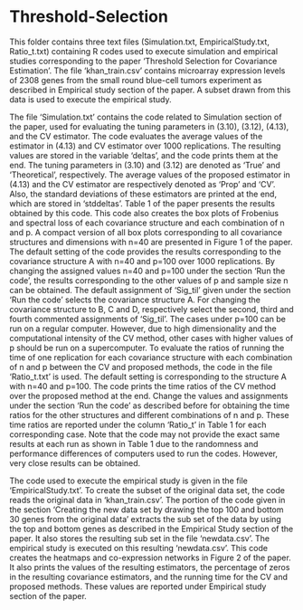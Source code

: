 # Threshold-Selection

This folder contains three text files (Simulation.txt, EmpiricalStudy.txt, Ratio_t.txt) containing R codes used to execute simulation and empirical studies corresponding to the paper ‘Threshold  Selection for Covariance Estimation’. The file ‘khan_train.csv’ contains microarray expression levels of 2308 genes from the small round blue-cell tumors experiment as described in Empirical study section of the paper. A subset drawn from this data is used to execute the empirical study. 

The file ‘Simulation.txt’ contains the code related to Simulation section of the paper, used for evaluating the tuning parameters in (3.10), (3.12), (4.13), and the CV estimator. The code evaluates the average values of the estimator in (4.13) and CV estimator over 1000 replications. The resulting values are stored in the variable ‘deltas’, and the code prints them at the end. The tuning parameters in (3.10) and (3.12) are denoted as ‘True’ and ‘Theoretical’, respectively. The average values of the proposed estimator in (4.13) and the CV estimator are respectively denoted as ‘Prop’ and ‘CV’. Also, the standard deviations of these estimators are printed at the end, which are stored in ‘stddeltas’. Table 1 of the paper presents the results obtained by this code. This code also creates the box plots of Frobenius and spectral loss of each covariance structure and each combination of n and p. A compact version of all box plots corresponding to all covariance structures and dimensions with n=40 are presented in Figure 1 of the paper. The default setting of the code provides the results corresponding to the covariance structure A with n=40 and p=100 over 1000 replications. By changing the assigned values n=40 and p=100 under the section ‘Run the code’, the results corresponding to the other values of p and sample size n can be obtained. The default assignment of ‘Sig_til’ given under the section ‘Run the code’ selects the covariance structure A. For changing the covariance structure to B, C and D, respectively select the second, third and fourth commented assignments of ‘Sig_til’. The cases under p=100 can be run on a regular computer. However, due to high dimensionality and the computational intensity of the CV method, other cases with higher values of p should be run on a supercomputer. To evaluate the ratios of running the time of one replication for each covariance structure with each combination of n and p between the CV and proposed methods, the code in the file ‘Ratio_t.txt’ is used. The default setting is corresponding to the structure A with n=40 and p=100. The code prints the time ratios of the CV method over the proposed method at the end. Change the values and assignments under the section ‘Run the code’ as described before for obtaining the time ratios for the other structures and different combinations of n and p. These time ratios are reported under the column ‘Ratio_t’ in Table 1 for each corresponding case. Note that the code may not provide the exact same results at each run as shown in Table 1 due to the randomness and performance differences of computers used to run the codes. However, very close results can be obtained.

The code used to execute the empirical study is given in the file ‘EmpiricalStudy.txt’. To create the subset of the original data set, the code reads the original data in ‘khan_train.csv’. The portion of the code given in the section ‘Creating the new data set by drawing the top 100 and bottom 30 genes from the original data’ extracts the sub set of the data by using the top and bottom genes as described in the Empirical Study section of the paper. It also stores the resulting sub set in the file ‘newdata.csv’. The empirical study is executed on this resulting ‘newdata.csv’. This code creates the heatmaps and co-expression networks in Figure 2 of the paper. It also prints the values of the resulting estimators, the percentage of zeros in the resulting covariance estimators, and the running time for the CV and proposed methods. These values are reported under Empirical study section of the paper.
